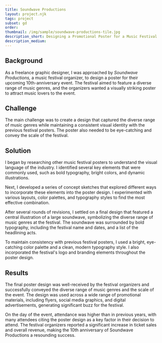 ```yaml
---
title: Soundwave Productions
layout: project.njk
tags: project
subset: gd
order:
thumbnail: /img/sample/soundwave-productions-tile.jpg
description_short: Designing a Promotional Poster for a Music Festival
description_medium:
---
```


## Background

As a freelance graphic designer, I was approached by _Soundwave Productions,_ a music festival organizer, to design a poster for their upcoming 10th-anniversary event. The festival aimed to feature a diverse range of music genres, and the organizers wanted a visually striking poster to attract music lovers to the event.

## Challenge

The main challenge was to create a design that captured the diverse range of music genres while maintaining a consistent visual identity with the previous festival posters. The poster also needed to be eye-catching and convey the scale of the festival.

## Solution

I began by researching other music festival posters to understand the visual language of the industry. I identified several key elements that were commonly used, such as bold typography, bright colors, and dynamic illustrations.

Next, I developed a series of concept sketches that explored different ways to incorporate these elements into the poster design. I experimented with various layouts, color palettes, and typography styles to find the most effective combination.

After several rounds of revisions, I settled on a final design that featured a central illustration of a large soundwave, symbolizing the diverse range of music genres at the festival. The soundwave was surrounded by bold typography, including the festival name and dates, and a list of the headlining acts.

To maintain consistency with previous festival posters, I used a bright, eye-catching color palette and a clean, modern typography style. I also incorporated the festival's logo and branding elements throughout the poster design.

## Results

The final poster design was well-received by the festival organizers and successfully conveyed the diverse range of music genres and the scale of the event. The design was used across a wide range of promotional materials, including flyers, social media graphics, and digital advertisements, generating significant buzz for the festival.

On the day of the event, attendance was higher than in previous years, with many attendees citing the poster design as a key factor in their decision to attend. The festival organizers reported a significant increase in ticket sales and overall revenue, making the 10th anniversary of Soundwave Productions a resounding success.
